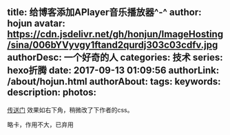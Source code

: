 title: 给博客添加APlayer音乐播放器^-^
author: hojun
avatar: https://cdn.jsdelivr.net/gh/honjun/ImageHosting/sina/006bYVyvgy1ftand2qurdj303c03cdfv.jpg
authorDesc: 一个好奇的人
categories: 技术
series: hexo折腾
date: 2017-09-13 01:09:56
authorLink: /about/hojun.html
authorAbout:
tags:
keywords:
description:
photos:
---
[传送门](https://github.com/MoePlayer/APlayer/)
效果如右下角，稍微改了下作者的css。

略卡，作用不大，已弃用